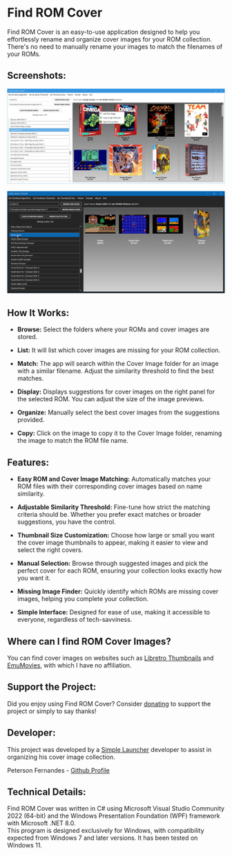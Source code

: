 # Find ROM Cover

Find ROM Cover is an easy-to-use application designed to help you effortlessly rename and organize cover images for your ROM collection. There's no need to manually rename your images to match the filenames of your ROMs.

## Screenshots:

![Screenshot](screenshot1.png)

![Screenshot](screenshot2.png)

## How It Works:

- **Browse:** Select the folders where your ROMs and cover images are stored.

- **List:** It will list which cover images are missing for your ROM collection.

- **Match:** The app will search within the Cover Image folder for an image with a similar filename. Adjust the similarity threshold to find the best matches.

- **Display:** Displays suggestions for cover images on the right panel for the selected ROM. You can adjust the size of the image previews.

- **Organize:** Manually select the best cover images from the suggestions provided.

- **Copy:** Click on the image to copy it to the Cover Image folder, renaming the image to match the ROM file name.


## Features:

- **Easy ROM and Cover Image Matching:** Automatically matches your ROM files with their corresponding cover images based on name similarity.

- **Adjustable Similarity Threshold:** Fine-tune how strict the matching criteria should be. Whether you prefer exact matches or broader suggestions, you have the control.

- **Thumbnail Size Customization:** Choose how large or small you want the cover image thumbnails to appear, making it easier to view and select the right covers.

- **Manual Selection:** Browse through suggested images and pick the perfect cover for each ROM, ensuring your collection looks exactly how you want it.

- **Missing Image Finder:** Quickly identify which ROMs are missing cover images, helping you complete your collection.

- **Simple Interface:** Designed for ease of use, making it accessible to everyone, regardless of tech-savviness.

## Where can I find ROM Cover Images?

You can find cover images on websites such as [Libretro Thumbnails](https://github.com/libretro-thumbnails/libretro-thumbnails) and [EmuMovies](https://emumovies.com/), with which I have no affiliation.

## Support the Project:

Did you enjoy using Find ROM Cover? Consider [donating](https://www.buymeacoffee.com/purelogiccode) to support the project or simply to say thanks!

## Developer:

This project was developed by a [Simple Launcher](https://github.com/drpetersonfernandes/SimpleLauncher) developer to assist in organizing his cover image collection.

Peterson Fernandes - [Github Profile](https://github.com/drpetersonfernandes)

## Technical Details:

Find ROM Cover was written in C# using Microsoft Visual Studio Community 2022 (64-bit) and the Windows Presentation Foundation (WPF) framework with Microsoft .NET 8.0.<br>
This program is designed exclusively for Windows, with compatibility expected from Windows 7 and later versions. It has been tested on Windows 11.
